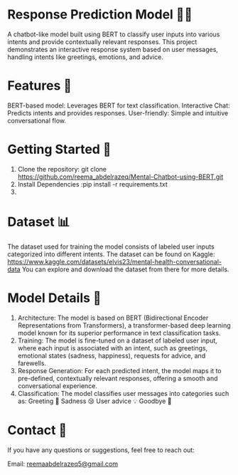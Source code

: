 # Response Prediction Model 🤖💬
A chatbot-like model built using BERT to classify user inputs into various intents and provide contextually relevant responses. This project demonstrates an interactive response system based on user messages, handling intents like greetings, emotions, and advice.

# Features 🌟
BERT-based model: Leverages BERT for text classification.
Interactive Chat: Predicts intents and provides responses.
User-friendly: Simple and intuitive conversational flow.

# Getting Started 🚀
1. Clone the repository: git clone https://github.com/reema_abdelrazeq/Mental-Chatbot-using-BERT.git
2. Install Dependencies :pip install -r requirements.txt
3. 
# Dataset 📊
The dataset used for training the model consists of labeled user inputs categorized into different intents. The dataset can be found on Kaggle:
https://www.kaggle.com/datasets/elvis23/mental-health-conversational-data
You can explore and download the dataset from there for more details.

# Model Details 🧠
1. Architecture: The model is based on BERT (Bidirectional Encoder Representations from Transformers), a transformer-based deep learning model known for its superior performance in text classification tasks.
2. Training: The model is fine-tuned on a dataset of labeled user input, where each input is associated with an intent, such as greetings, emotional states (sadness, happiness), requests for advice, and farewells.
3. Response Generation: For each predicted intent, the model maps it to pre-defined, contextually relevant responses, offering a smooth and conversational experience.
4. Classification: The model classifies user messages into categories such as:
Greeting 👋
Sadness 😢
User advice 💡
Goodbye 👋

 # Contact 📧
If you have any questions or suggestions, feel free to reach out:

Email: reemaabdelrazeq5@gmail.com


